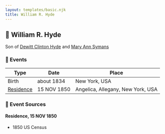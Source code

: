 ```yaml
---
layout: templates/basic.njk
title: William R. Hyde
---
```

## 🔵 William R. Hyde

Son of [Dewitt Clinton Hyde](/people/4/47530864) and [Mary Ann Symans](/people/4/4704808)

### 📆 Events

Type | Date | Place
------ | ------ | ------
Birth | about 1834 | New York, USA
[Residence](#event-event-0) | 15 NOV 1850 | Angelica, Allegany, New York, USA

### 📰 Event Sources

#### <a id="event-event-0"></a> Residence, 15 NOV 1850
* 1850 US Census
